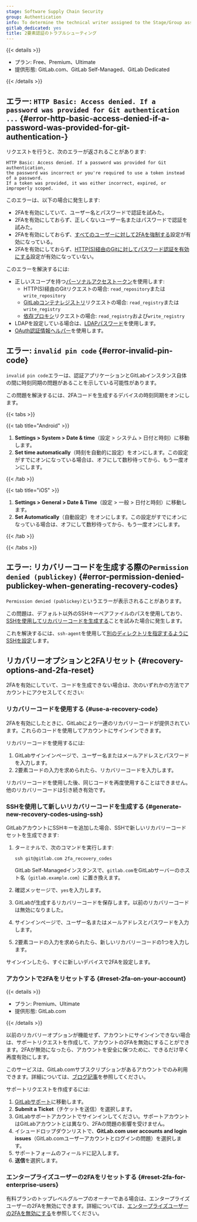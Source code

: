 ```yaml
---
stage: Software Supply Chain Security
group: Authentication
info: To determine the technical writer assigned to the Stage/Group associated with this page, see https://handbook.gitlab.com/handbook/product/ux/technical-writing/#assignments
gitlab_dedicated: yes
title: 2要素認証のトラブルシューティング
---
```


{{< details >}}

- プラン: Free、Premium、Ultimate
- 提供形態: GitLab.com、GitLab Self-Managed、GitLab Dedicated

{{< /details >}}

## エラー: `HTTP Basic: Access denied. If a password was provided for Git authentication ...` {#error-http-basic-access-denied-if-a-password-was-provided-for-git-authentication-}

リクエストを行うと、次のエラーが返されることがあります:

```plaintext
HTTP Basic: Access denied. If a password was provided for Git authentication,
the password was incorrect or you're required to use a token instead of a password.
If a token was provided, it was either incorrect, expired, or improperly scoped.
```

このエラーは、以下の場合に発生します:

- 2FAを有効にしていて、ユーザー名とパスワードで認証を試みた。
- 2FAを有効にしておらず、正しくないユーザー名またはパスワードで認証を試みた。
- 2FAを有効にしておらず、[すべてのユーザーに対して2FAを強制する](../../../security/two_factor_authentication.md#enforce-2fa-for-all-users)設定が有効になっている。
- 2FAを有効にしておらず、[HTTP(S)経由のGitに対してパスワード認証を有効にする](../../../administration/settings/sign_in_restrictions.md#password-authentication-enabled)設定が有効になっていない。

このエラーを解決するには:

- 正しいスコープを持つ[パーソナルアクセストークン](../personal_access_tokens.md)を使用します:
  - HTTP(S)経由のGitリクエストの場合: `read_repository`または`write_repository`
  - [GitLabコンテナレジストリ](../../packages/container_registry/authenticate_with_container_registry.md)リクエストの場合: `read_registry`または`write_registry`
  - [依存プロキシ](../../packages/dependency_proxy/_index.md#authenticate-with-the-dependency-proxy-for-container-images)リクエストの場合: `read_registry`および`write_registry`
- LDAPを設定している場合は、[LDAPパスワード](../../../administration/auth/ldap/_index.md)を使用します。
- [OAuth認証情報ヘルパー](two_factor_authentication.md#oauth-credential-helpers)を使用します。

## エラー: `invalid pin code` {#error-invalid-pin-code}

`invalid pin code`エラーは、認証アプリケーションとGitLabインスタンス自体の間に時刻同期の問題があることを示している可能性があります。

この問題を解決するには、2FAコードを生成するデバイスの時刻同期をオンにします。

{{< tabs >}}

{{< tab title="Android" >}}

  1. **Settings > System > Date & time**（設定 > システム > 日付と時刻）に移動します。
  1. **Set time automatically**（時刻を自動的に設定）をオンにします。この設定がすでにオンになっている場合は、オフにして数秒待ってから、もう一度オンにします。

{{< /tab >}}

{{< tab title="iOS" >}}

  1. **Settings > General > Date & Time**（設定 > 一般 > 日付と時刻）に移動します。
  1. **Set Automatically**（自動設定）をオンにします。この設定がすでにオンになっている場合は、オフにして数秒待ってから、もう一度オンにします。

{{< /tab >}}

{{< /tabs >}}

## エラー: リカバリーコードを生成する際の`Permission denied (publickey)` {#error-permission-denied-publickey-when-generating-recovery-codes}

`Permission denied (publickey)`というエラーが表示されることがあります。

この問題は、デフォルト以外のSSHキーペアファイルのパスを使用しており、[SSHを使用してリカバリーコードを生成する](two_factor_authentication_troubleshooting.md#generate-new-recovery-codes-using-ssh)ことを試みた場合に発生します。

これを解決するには、`ssh-agent`を使用して[別のディレクトリを指定するようにSSHを設定](../../ssh.md#configure-ssh-to-point-to-a-different-directory)します。

## リカバリーオプションと2FAリセット {#recovery-options-and-2fa-reset}

2FAを有効にしていて、コードを生成できない場合は、次のいずれかの方法でアカウントにアクセスしてください:

### リカバリーコードを使用する {#use-a-recovery-code}

2FAを有効にしたときに、GitLabにより一連のリカバリーコードが提供されています。これらのコードを使用してアカウントにサインインできます。

リカバリーコードを使用するには:

1. GitLabサインインページで、ユーザー名またはメールアドレスとパスワードを入力します。
1. 2要素コードの入力を求められたら、リカバリーコードを入力します。

リカバリーコードを使用した後、同じコードを再度使用することはできません。他のリカバリーコードは引き続き有効です。

### SSHを使用して新しいリカバリーコードを生成する {#generate-new-recovery-codes-using-ssh}

GitLabアカウントにSSHキーを追加した場合、SSHで新しいリカバリーコードセットを生成できます:

1. ターミナルで、次のコマンドを実行します:

   ```shell
   ssh git@gitlab.com 2fa_recovery_codes
   ```

   GitLab Self-Managedインスタンスで、`gitlab.com`をGitLabサーバーのホスト名（`gitlab.example.com`）に置き換えます。

1. 確認メッセージで、`yes`を入力します。
1. GitLabが生成するリカバリーコードを保存します。以前のリカバリーコードは無効になりました。
1. サインインページで、ユーザー名またはメールアドレスとパスワードを入力します。
1. 2要素コードの入力を求められたら、新しいリカバリーコードの1つを入力します。

サインインしたら、すぐに新しいデバイスで2FAを設定します。

### アカウントで2FAをリセットする {#reset-2fa-on-your-account}

{{< details >}}

- プラン: Premium、Ultimate
- 提供形態: GitLab.com

{{< /details >}}

以前のリカバリーオプションが機能せず、アカウントにサインインできない場合は、サポートリクエストを作成して、アカウントの2FAを無効にすることができます。2FAが無効になったら、アカウントを安全に保つために、できるだけ早く再度有効にします。

このサービスは、GitLab.comサブスクリプションがあるアカウントでのみ利用できます。詳細については、[ブログ記事](https://about.gitlab.com/blog/2020/08/04/gitlab-support-no-longer-processing-mfa-resets-for-free-users/)を参照してください。

サポートリクエストを作成するには:

1. [GitLabサポート](https://support.gitlab.com)に移動します。
1. **Submit a Ticket**（チケットを送信）を選択します。
1. GitLabサポートアカウントでサインインしてください。サポートアカウントはGitLabアカウントとは異なり、2FAの問題の影響を受けません。
1. イシュードロップダウンリストで、**GitLab.com user accounts and login issues**（GitLab.comユーザーアカウントとログインの問題）を選択します。
1. サポートフォームのフィールドに記入します。
1. **送信**を選択します。

### エンタープライズユーザーの2FAをリセットする {#reset-2fa-for-enterprise-users}

有料プランのトップレベルグループのオーナーである場合は、エンタープライズユーザーの2FAを無効にできます。詳細については、[エンタープライズユーザーの2FAを無効にする](../../../security/two_factor_authentication.md#enterprise-users)を参照してください。
